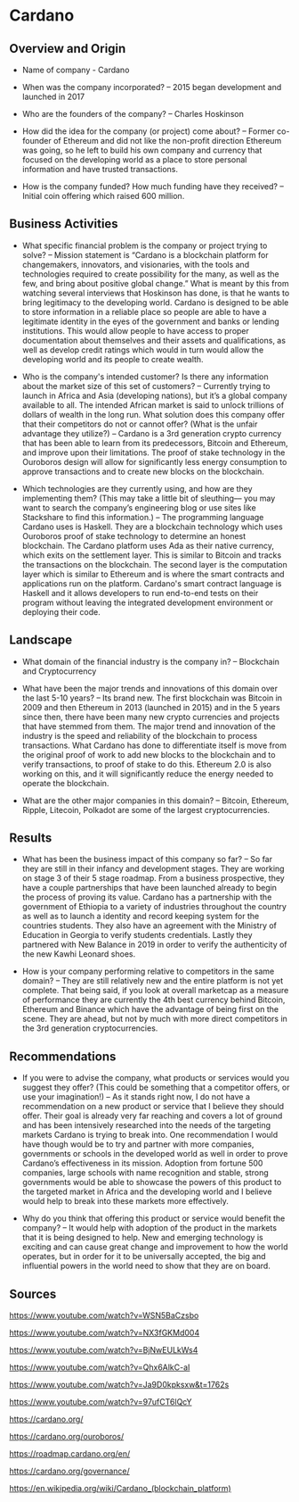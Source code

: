 # Cardano

## Overview and Origin

* Name of company - Cardano

* When was the company incorporated? – 2015 began development and launched in 2017

* Who are the founders of the company? – Charles Hoskinson

* How did the idea for the company (or project) come about? – Former co-founder of Ethereum and did not like the non-profit direction Ethereum was going, so he left to build his own company and currency that focused on the developing world as a place to store personal information and have trusted transactions.  

* How is the company funded? How much funding have they received? – Initial coin offering which raised 600 million.


## Business Activities

* What specific financial problem is the company or project trying to solve? – Mission statement is “Cardano is a blockchain platform for changemakers, innovators, and visionaries, with the tools and technologies required to create possibility for the many, as well as the few, and bring about positive global change.”  What is meant by this from watching several interviews that Hoskinson has done, is that he wants to bring legitimacy to the developing world.  Cardano is designed to be able to store information in a reliable place so people are able to have a legitimate identity in the eyes of the government and banks or lending institutions.  This would allow people to have access to proper documentation about themselves and their assets and qualifications, as well as develop credit ratings which would in turn would allow the developing world and its people to create wealth. 

* Who is the company's intended customer?  Is there any information about the market size of this set of customers? – Currently trying to launch in Africa and Asia (developing nations), but it’s a global company available to all.  The intended African market is said to unlock trillions of dollars of wealth in the long run.
What solution does this company offer that their competitors do not or cannot offer? (What is the unfair advantage they utilize?) – Cardano is a 3rd generation crypto currency that has been able to learn from its predecessors, Bitcoin and Ethereum, and improve upon their limitations.  The proof of stake technology in the Ouroboros design will allow for significantly less energy consumption to approve transactions and to create new blocks on the blockchain.  

* Which technologies are they currently using, and how are they implementing them? (This may take a little bit of sleuthing–– you may want to search the company’s engineering blog or use sites like Stackshare to find this information.) – The programming language Cardano uses is Haskell.  They are a blockchain technology which uses Ouroboros proof of stake technology to determine an honest blockchain. The Cardano platform uses Ada as their native currency, which exits on the settlement layer.  This is similar to Bitcoin and tracks the transactions on the blockchain.  The second layer is the computation layer which is similar to Ethereum and is where the smart contracts and applications run on the platform. Cardano's smart contract language is Haskell and it allows developers to run end-to-end tests on their program without leaving the integrated development environment or deploying their code.


## Landscape 

* What domain of the financial industry is the company in? – Blockchain and Cryptocurrency 

* What have been the major trends and innovations of this domain over the last 5-10 years? – Its brand new.  The first blockchain was Bitcoin in 2009 and then Ethereum in 2013 (launched in 2015) and in the 5 years since then, there have been many new crypto currencies and projects that have stemmed from them.   The major trend and innovation of the industry is the speed and reliability of the blockchain to process transactions.  What Cardano has done to differentiate itself is move from the original proof of work to add new blocks to the blockchain and to verify transactions, to proof of stake to do this.  Ethereum 2.0 is also working on this, and it will significantly reduce the energy needed to operate the blockchain. 

* What are the other major companies in this domain? – Bitcoin, Ethereum, Ripple, Litecoin, Polkadot are some of the largest cryptocurrencies.  

## Results 

* What has been the business impact of this company so far? – So far they are still in their infancy and development stages.  They are working on stage 3 of their 5 stage roadmap. From a business prospective, they have a couple partnerships that have been launched already to begin the process of proving its value.  Cardano has a partnership with the government of Ethiopia to a variety of industries throughout the country as well as to launch a identity and record keeping system for the countries students.  They also have an agreement with the Ministry of Education in Georgia to verify students credentials.  Lastly they partnered with New Balance in 2019 in order to verify the authenticity of the new Kawhi Leonard shoes. 

* How is your company performing relative to competitors in the same domain? – They are still relatively new and the entire platform is not yet complete.  That being said, if you look at overall marketcap as a measure of performance they are currently the 4th best currency behind Bitcoin, Ethereum and Binance which have the advantage of being first on the scene.  They are ahead, but not by much with more direct competitors in the 3rd generation cryptocurrencies.  


## Recommendations 

* If you were to advise the company, what products or services would you suggest they offer? (This could be something that a competitor offers, or use your imagination!) – As it stands right now, I do not have a recommendation on a new product or service that I believe they should offer.  Their goal is already very far reaching and covers a lot of ground and has been intensively researched into the needs of the targeting markets Cardano is trying to break into.  One recommendation I would have though would be to try and partner with more companies, governments or schools in the developed world as well in order to prove Cardano’s effectiveness in its mission.  Adoption from fortune 500 companies, large schools with name recognition and stable, strong governments would be able to showcase the powers of this product to the targeted market in Africa and the developing world and I believe would help to break into these markets more effectively.  

* Why do you think that offering this product or service would benefit the company? – It would help with adoption of the product in the markets that it is being designed to help.  New and emerging technology is exciting and can cause great change and improvement to how the world operates, but in order for it to be universally accepted, the big and influential powers in the world need to show that they are on board. 


## Sources


https://www.youtube.com/watch?v=WSN5BaCzsbo

https://www.youtube.com/watch?v=NX3fGKMd004

https://www.youtube.com/watch?v=BjNwEULkWs4

https://www.youtube.com/watch?v=Qhx6AlkC-aI

https://www.youtube.com/watch?v=Ja9D0kpksxw&t=1762s

https://www.youtube.com/watch?v=97ufCT6lQcY

https://cardano.org/

https://cardano.org/ouroboros/

https://roadmap.cardano.org/en/

https://cardano.org/governance/

https://en.wikipedia.org/wiki/Cardano_(blockchain_platform)



